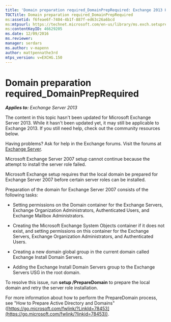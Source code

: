```yaml
---
title: 'Domain preparation required_DomainPrepRequired: Exchange 2013 Help'
TOCTitle: Domain preparation required_DomainPrepRequired
ms:assetid: f6feae6f-7404-4b1f-887f-ed63c26a6bcd
ms:mtpsurl: https://technet.microsoft.com/en-us/library/ms.exch.setupreadiness.domainpreprequired(v=EXCHG.150)
ms:contentKeyID: 46629205
ms.date: 12/09/2016
ms.reviewer: 
manager: serdars
ms.author: v-mapenn
author: mattpennathe3rd
mtps_version: v=EXCHG.150
---
```


# Domain preparation required\_DomainPrepRequired

_**Applies to:** Exchange Server 2013_

The content in this topic hasn't been updated for Microsoft Exchange Server 2013. While it hasn't been updated yet, it may still be applicable to Exchange 2013. If you still need help, check out the community resources below.

Having problems? Ask for help in the Exchange forums. Visit the forums at [Exchange Server](https://go.microsoft.com/fwlink/p/?linkid=60612).

Microsoft Exchange Server 2007 setup cannot continue because the attempt to install the server role failed.

Microsoft Exchange setup requires that the local domain be prepared for Exchange Server 2007 before certain server roles can be installed.

Preparation of the domain for Exchange Server 2007 consists of the following tasks:

  - Setting permissions on the Domain container for the Exchange Servers, Exchange Organization Administrators, Authenticated Users, and Exchange Mailbox Administrators.

  - Creating the Microsoft Exchange System Objects container if it does not exist, and setting permissions on this container for the Exchange Servers, Exchange Organization Administrators, and Authenticated Users.

  - Creating a new domain global group in the current domain called Exchange Install Domain Servers.

  - Adding the Exchange Install Domain Servers group to the Exchange Servers USG in the root domain.

To resolve this issue, run **setup /PrepareDomain** to prepare the local domain and retry the server role installation.

For more information about how to perform the PrepareDomain process, see "How to Prepare Active Directory and Domains" ([https://go.microsoft.com/fwlink/?LinkId=78453](https://go.microsoft.com/fwlink/?linkid=78453)).
